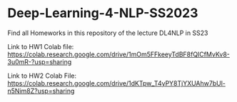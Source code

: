 # Deep-Learning-4-NLP-SS2023
Find all Homeworks in this repository of the lecture DL4NLP in SS23

Link to HW1 Colab file:
https://colab.research.google.com/drive/1mOm5FFkeeyTdBF8fQICfMvKv8-3u0mR-?usp=sharing

Link to HW2 Colab File:
https://colab.research.google.com/drive/1dKTpw_T4yPY8TjYXUAhw7bUl-n5Nim8Z?usp=sharing

